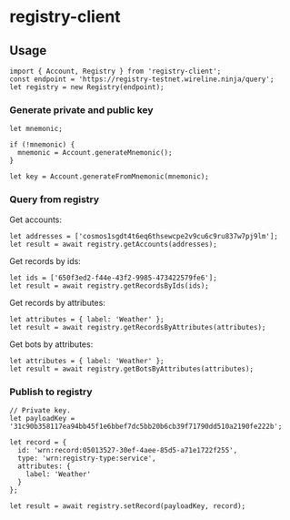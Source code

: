 # registry-client

## Usage

```
import { Account, Registry } from 'registry-client';
const endpoint = 'https://registry-testnet.wireline.ninja/query';
let registry = new Registry(endpoint);
```

### Generate private and public key

```
let mnemonic;

if (!mnemonic) {
  mnemonic = Account.generateMnemonic();
}

let key = Account.generateFromMnemonic(mnemonic);
```

### Query from registry

Get accounts:

```
let addresses = ['cosmos1sgdt4t6eq6thsewcpe2v9cu6c9ru837w7pj9lm'];
let result = await registry.getAccounts(addresses);
```

Get records by ids:

```
let ids = ['650f3ed2-f44e-43f2-9985-473422579fe6'];
let result = await registry.getRecordsByIds(ids);
```

Get records by attributes:

```
let attributes = { label: 'Weather' };
let result = await registry.getRecordsByAttributes(attributes);
```

Get bots by attributes:

```
let attributes = { label: 'Weather' };
let result = await registry.getBotsByAttributes(attributes);
```

### Publish to registry

```
// Private key.
let payloadKey = '31c90b358117ea94bb45f1e6bbef7dc5bb20b6cb39f71790dd510a2190fe222b';

let record = {
  id: 'wrn:record:05013527-30ef-4aee-85d5-a71e1722f255',
  type: 'wrn:registry-type:service',
  attributes: {
    label: 'Weather'
  }
};

let result = await registry.setRecord(payloadKey, record);
```
